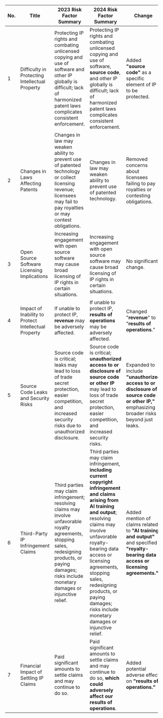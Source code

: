 | No. | Title                                             | 2023 Risk Factor Summary                                                                                                                                                       | 2024 Risk Factor Summary                                                                                                                                                                      | Change                                                                                                                                                            |
|-----|---------------------------------------------------|--------------------------------------------------------------------------------------------------------------------------------------------------------------------------------|-----------------------------------------------------------------------------------------------------------------------------------------------------------------------------------------------|-------------------------------------------------------------------------------------------------------------------------------------------------------------------|
| 1   | Difficulty in Protecting Intellectual Property    | Protecting IP rights and combating unlicensed copying and use of software and other IP globally is difficult; lack of harmonized patent laws complicates consistent enforcement. | Protecting IP rights and combating unlicensed copying and use of software, **source code**, and other IP globally is difficult; lack of harmonized patent laws complicates consistent enforcement. | Added **"source code"** as a specific element of IP to be protected.                                                                                              |
| 2   | Changes in Laws Affecting Patents                 | Changes in law may weaken ability to prevent use of patented technology or collect licensing revenue; licensees may fail to pay royalties or may contest obligations.           | Changes in law may weaken ability to prevent use of patented technology.                                                                                                                      | Removed concerns about licensees failing to pay royalties or contesting obligations.                                                                               |
| 3   | Open Source Software Licensing Implications       | Increasing engagement with open source software may cause broad licensing of IP rights in certain situations.                                                                  | Increasing engagement with open source software may cause broad licensing of IP rights in certain situations.                                                                                 | No significant change.                                                                                                                                             |
| 4   | Impact of Inability to Protect Intellectual Property | If unable to protect IP, **revenue** may be adversely affected.                                                                                                                 | If unable to protect IP, **results of operations** may be adversely affected.                                                                                                                 | Changed "**revenue**" to "**results of operations**."                                                                                                              |
| 5   | Source Code Leaks and Security Risks              | Source code is critical; leaks may lead to loss of trade secret protection, easier competition, and increased security risks due to unauthorized disclosure.                   | Source code is critical; **unauthorized access to or disclosure of source code or other IP** may lead to loss of trade secret protection, easier competition, and increased security risks.   | Expanded to include **"unauthorized access to or disclosure of source code or other IP,"** emphasizing broader risks beyond just leaks.                            |
| 6   | Third-Party IP Infringement Claims                | Third parties may claim infringement; resolving claims may involve unfavorable royalty agreements, stopping sales, redesigning products, or paying damages; risks include monetary damages or injunctive relief. | Third parties may claim infringement, **including current copyright infringement and claims arising from AI training and output**; resolving claims may involve unfavorable royalty-bearing data access or licensing agreements, stopping sales, redesigning products, or paying damages; risks include monetary damages or injunctive relief. | Added mention of claims related to **"AI training and output"** and specified **"royalty-bearing data access or licensing agreements."**                           |
| 7   | Financial Impact of Settling IP Claims            | Paid significant amounts to settle claims and may continue to do so.                                                                                                           | Paid significant amounts to settle claims and may continue to do so, **which could adversely affect our results of operations**.                                                               | Added potential adverse effect on **"results of operations."**                                                                                                     |